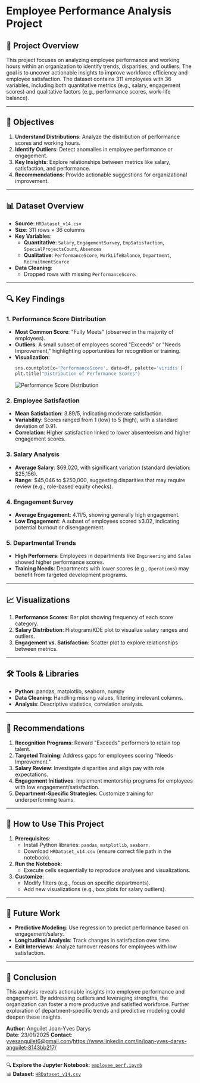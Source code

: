 
# Employee Performance Analysis Project

## 📌 Project Overview
This project focuses on analyzing employee performance and working hours within an organization to identify trends, disparities, and outliers. The goal is to uncover actionable insights to improve workforce efficiency and employee satisfaction. The dataset contains 311 employees with 36 variables, including both quantitative metrics (e.g., salary, engagement scores) and qualitative factors (e.g., performance scores, work-life balance).

---

## 🎯 Objectives
1. **Understand Distributions**: Analyze the distribution of performance scores and working hours.
2. **Identify Outliers**: Detect anomalies in employee performance or engagement.
3. **Key Insights**: Explore relationships between metrics like salary, satisfaction, and performance.
4. **Recommendations**: Provide actionable suggestions for organizational improvement.

---

## 📊 Dataset Overview
- **Source**: `HRDataset_v14.csv`
- **Size**: 311 rows × 36 columns
- **Key Variables**:
  - **Quantitative**: `Salary`, `EngagementSurvey`, `EmpSatisfaction`, `SpecialProjectsCount`, `Absences`
  - **Qualitative**: `PerformanceScore`, `WorkLifeBalance`, `Department`, `RecruitmentSource`
- **Data Cleaning**:
  - Dropped rows with missing `PerformanceScore`.

---

## 🔍 Key Findings

### 1. Performance Score Distribution
- **Most Common Score**: "Fully Meets" (observed in the majority of employees).
- **Outliers**: A small subset of employees scored "Exceeds" or "Needs Improvement," highlighting opportunities for recognition or training.
- **Visualization**:
  ```python
  sns.countplot(x='PerformanceScore', data=df, palette='viridis')
  plt.title("Distribution of Performance Scores")
  ```
  ![Performance Score Distribution](https://via.placeholder.com/600x400?text=Exceeds+vs+Fully+Meets)

### 2. Employee Satisfaction
- **Mean Satisfaction**: 3.89/5, indicating moderate satisfaction.
- **Variability**: Scores ranged from 1 (low) to 5 (high), with a standard deviation of 0.91.
- **Correlation**: Higher satisfaction linked to lower absenteeism and higher engagement scores.

### 3. Salary Analysis
- **Average Salary**: $69,020, with significant variation (standard deviation: $25,156).
- **Range**: $45,046 to $250,000, suggesting disparities that may require review (e.g., role-based equity checks).

### 4. Engagement Survey
- **Average Engagement**: 4.11/5, showing generally high engagement.
- **Low Engagement**: A subset of employees scored ≤3.02, indicating potential burnout or disengagement.

### 5. Departmental Trends
- **High Performers**: Employees in departments like `Engineering` and `Sales` showed higher performance scores.
- **Training Needs**: Departments with lower scores (e.g., `Operations`) may benefit from targeted development programs.

---

## 📈 Visualizations
1. **Performance Scores**: Bar plot showing frequency of each score category.
2. **Salary Distribution**: Histogram/KDE plot to visualize salary ranges and outliers.
3. **Engagement vs. Satisfaction**: Scatter plot to explore relationships between metrics.

---

## 🛠️ Tools & Libraries
- **Python**: pandas, matplotlib, seaborn, numpy
- **Data Cleaning**: Handling missing values, filtering irrelevant columns.
- **Analysis**: Descriptive statistics, correlation analysis.

---

## 🚀 Recommendations
1. **Recognition Programs**: Reward "Exceeds" performers to retain top talent.
2. **Targeted Training**: Address gaps for employees scoring "Needs Improvement."
3. **Salary Review**: Investigate disparities and align pay with role expectations.
4. **Engagement Initiatives**: Implement mentorship programs for employees with low engagement/satisfaction.
5. **Department-Specific Strategies**: Customize training for underperforming teams.

---

## 📂 How to Use This Project
1. **Prerequisites**:
   - Install Python libraries: `pandas`, `matplotlib`, `seaborn`.
   - Download `HRDataset_v14.csv` (ensure correct file path in the notebook).
2. **Run the Notebook**:
   - Execute cells sequentially to reproduce analyses and visualizations.
3. **Customize**:
   - Modify filters (e.g., focus on specific departments).
   - Add new visualizations (e.g., box plots for salary outliers).

---

## 🔗 Future Work
- **Predictive Modeling**: Use regression to predict performance based on engagement/salary.
- **Longitudinal Analysis**: Track changes in satisfaction over time.
- **Exit Interviews**: Analyze turnover reasons for employees with low satisfaction.

---

## 📝 Conclusion
This analysis reveals actionable insights into employee performance and engagement. By addressing outliers and leveraging strengths, the organization can foster a more productive and satisfied workforce. Further exploration of department-specific trends and predictive modeling could deepen these insights.

**Author**: Anguilet Joan-Yves Darys  
**Date**: 23/01/2025
**Contact**: yvesanguilet6@gmail.com/https://www.linkedin.com/in/joan-yves-darys-anguilet-8143bb217/

--- 

🔍 **Explore the Jupyter Notebook**: [`employee_perf.ipynb`](employee_perf.ipynb)  
📊 **Dataset**: [`HRDataset_v14.csv`](HRDataset_v14.csv)